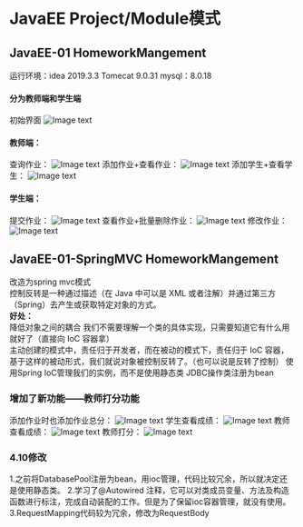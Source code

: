 # JavaEE Project/Module模式
## JavaEE-01 HomeworkMangement
运行环境：idea 2019.3.3
Tomecat 9.0.31
mysql：8.0.18
#### 分为教师端和学生端
初始界面
 ![Image text](JavaEE-01/src/main/webapp/projectScreenshot/初始界面.png) 
#### 教师端：
查询作业：
 ![Image text](JavaEE-01/src/main/webapp/projectScreenshot/查询作业.png) 
添加作业+查看作业：
 ![Image text](JavaEE-01/src/main/webapp/projectScreenshot/添加作业.png) 
添加学生+查看学生：
 ![Image text](JavaEE-01/src/main/webapp/projectScreenshot/添加学生.png) 
#### 学生端：
提交作业：
 ![Image text](JavaEE-01/src/main/webapp/projectScreenshot/提交作业.png)
查看作业+批量删除作业：
 ![Image text](JavaEE-01/src/main/webapp/projectScreenshot/查看删除作业.png)
修改作业：
 ![Image text](JavaEE-01/src/main/webapp/projectScreenshot/修改作业.png)
 
## JavaEE-01-SpringMVC HomeworkMangement
改造为spring mvc模式\
控制反转是一种通过描述（在 Java 中可以是 XML 或者注解）并通过第三方（Spring）去产生或获取特定对象的方式。\
**好处：**\
降低对象之间的耦合
我们不需要理解一个类的具体实现，只需要知道它有什么用就好了（直接向 IoC 容器拿）\
主动创建的模式中，责任归于开发者，而在被动的模式下，责任归于 IoC 容器，基于这样的被动形式，我们就说对象被控制反转了。（也可以说是反转了控制）
使用Spring IoC管理我们的实例，而不是使用静态类
JDBC操作类注册为bean
### 增加了新功能——教师打分功能
添加作业时也添加作业总分：
 ![Image text](JavaEE-01-SpringMVC/src/main/webapp/screenshot/添加作业v2.png)
学生查看成绩：
 ![Image text](JavaEE-01-SpringMVC/src/main/webapp/screenshot/学生查看成绩.png)
教师查看成绩：
 ![Image text](JavaEE-01-SpringMVC/src/main/webapp/screenshot/教师查看成绩.png)
教师打分：
 ![Image text](JavaEE-01-SpringMVC/src/main/webapp/screenshot/教师打分.png)
### 4.10修改
1.之前将DatabasePool注册为bean，用ioc管理，代码比较冗余，所以就决定还是使用静态类。
2.学习了@Autowired 注释，它可以对类成员变量、方法及构造函数进行标注，完成自动装配的工作。但是为了保留ioc容器管理，就没有使用。
3.RequestMapping代码较为冗余，修改为RequestBody